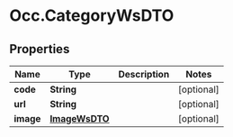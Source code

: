 # Occ.CategoryWsDTO

## Properties
Name | Type | Description | Notes
------------ | ------------- | ------------- | -------------
**code** | **String** |  | [optional] 
**url** | **String** |  | [optional] 
**image** | [**ImageWsDTO**](ImageWsDTO.md) |  | [optional] 


